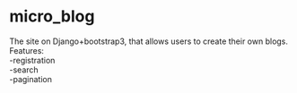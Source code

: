 # micro_blog <br />
The site on Django+bootstrap3, that allows users to create their own blogs.<br />
Features: <br />
-registration <br />
-search <br />
-pagination <br />
